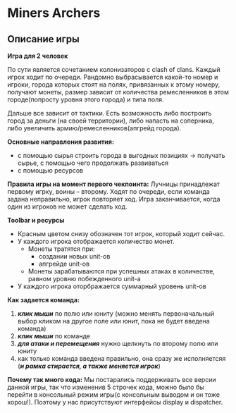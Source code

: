 # Miners Archers
Описание игры
----------------
**Игра для 2 человек**

По сути является сочетанием колонизаторов с 
clash of clans.
Каждый игрок ходит по очереди. Рандомно выбрасывается какой-то номер и игроки, города которых стоят на полях, привязанных к этому номеру,
получают монеты, размер зависит от количества ремесленников в этом городе(попросту уровня этого города) и типа поля.

Дальше все зависит от тактики. Есть возможность либо построить
город за деньги (на своей территории),
либо напасть на соперника, либо увеличить армию/ремесленников(апгрейд 
города).

**Основные направления развития:**
- с помощью сырья строить города в выгодных позициях → получать сырье, с
помощью чего продолжать развиваться
- с помощью ресурсов 

**Правила игры на момент первого чекпоинта:**
Лучницы принадлежат первому игрку, воины – второму. Ходят по очереди, если команда задана неправильно, игрок повторяет ход. Игра заканчивается, когда один из игроков не может сделать ход. 

**Toolbar и ресурсы**
- Красным цветом снизу обозначен тот игрок, который ходит сейчас.
- У каждого игрока отображается количество монет.
  - Монеты тратятся при:
    - создании новых unit-ов
    - апгрейде unit-ов
  - Монеты зарабатываются при успешных атаках в количестве, равном уровню побежденного unit-а
- У каждого игрока оторбражается суммарный уровень unit-ов

**Как задается команда:** 
1) ***клик мыши*** по полю или юниту (можно менять первоначальный выбор кликом на другое поле или юнит, пока не будет введена команда)
2) ***клик мыши*** по команде
3) ***для атаки и перемещения*** нужно щелкнуть по второму полю или юниту
4) как только команда введена правильно, она сразу же исполняетсяя (***и рамка стирается, а также меняется игрок***)

**Почему так много кода:**
Мы постарались поддерживать все версии данной игры, так что измененив 
5 строчек кода, можно было бы перейти в консольный режим игры(с консольным выводом и он тоже хорош!). 
Поэтому у нас присутствуют интерфейсы display и dispatcher.
